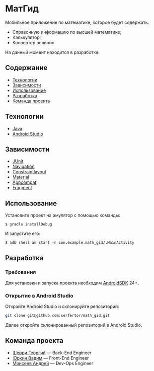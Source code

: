 # МатГид
Мобильное приложение по математике, которое будет содержать:
 + Справочную информацию по высшей математике;
 + Калькулятор;
 + Конвертер величин.
 
На данный момент находится в разработке.

## Содержание
- [Технологии](#технологии)
- [Зависимости](#зависимости)
- [Использование](#использование)
- [Разработка](#разработка)
- [Команда проекта](#команда-проекта)

## Технологии
- [Java](https://www.java.com/ru/)
- [Android Studio](https://developer.android.com/studio)

## Зависимости
- [JUnit](https://mvnrepository.com/artifact/junit/junit/4.13.2)
- [Navigation](https://developer.android.com/jetpack/androidx/releases/navigation)
- [Constraintlayout](https://developer.android.com/jetpack/androidx/releases/constraintlayout)
- [Material](https://mvnrepository.com/artifact/com.google.android.material/material)
- [Appcompat](https://developer.android.com/jetpack/androidx/releases/appcompat)
- [Fragment](https://developer.android.com/jetpack/androidx/releases/fragment)

## Использование

Установите проект на эмулятор с помощью команды:
```
$ gradle installDebug
```

И запустите его:
```
$ adb shell am start -n com.example.math_gid/.MainActivity
```

## Разработка

### Требования
Для установки и запуска проекта необходим [AndroidSDK](https://developer.android.com/studio/releases/platform-tools#downloads) 24+.

### Открытие в Android Studio 

Откройте Android Studio и склонируйте репозиторий:

```sh
git clone git@github.com:serfertor/math_gid.git
```
Далее откройте склонированный репозиторий в Android Studio.

## Команда проекта

- [Шерри Георгий](https://vk.com/serfertor) — Back-End Engineer
- [Юркин Вадим](https://vk.com/vadimyurkin) — Front-End Engineer
- [Моисеев Андрей](https://vk.com/ullergenic) — Dev-Ops Engineer
